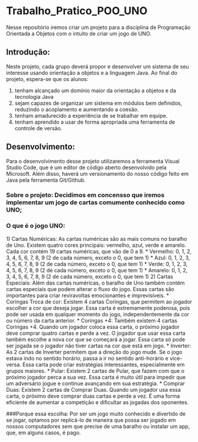 # Trabalho_Pratico_POO_UNO
Nesse repositório iremos criar um projeto para a disciplina de Programação Orientada a Objetos com o intuito de criar um jogo de UNO.

## Introdução:
Neste projeto, cada grupo deverá propor e desenvolver um sistema de seu interesse usando orientação a objetos e a linguagem Java.
Ao final do projeto, espera-se que os alunos:
 1) tenham alcançado um domínio maior da orientação a objetos e da tecnologia Java
 2) sejam capazes de organizar um sistema em módulos bem definidos, reduzindo o acoplamento e aumentando a coesão.
 3) tenham amadurecido a experiência de se trabalhar em equipe.
 4) tenham aprendido a usar de forma apropriada uma ferramenta de controle de versão.

## Desenvolvimento:
Para o desenvolvimento desse projeto utilizaremos a ferramenta Visual Studio Code, que é um editor de código aberto desenvolvido pela Microsoft.
Além disso, haverá um versionamento do nosso código feito em Java pela ferramenta Git/Github.

<h3>Sobre o projeto: Decidimos em concensso que iremos implementar um jogo de cartas comumente conhecido como UNO;</h3>

<h3>O que é o jogo UNO:</h3>
 1) Cartas Numéricas: As cartas numéricas são as mais comuns no baralho de Uno. Existem quatro cores principais: vermelho, azul, verde e amarelo. Cada cor contém 19 cartas numéricas, que vão de 0 a 9.
    * Vermelho: 0, 1, 2, 3, 4, 5, 6, 7, 8, 9 (2 de cada número, exceto o 0, que tem 1)
    * Azul: 0, 1, 2, 3, 4, 5, 6, 7, 8, 9 (2 de cada número, exceto o 0, que tem 1)
    * Verde: 0, 1, 2, 3, 4, 5, 6, 7, 8, 9 (2 de cada número, exceto o 0, que tem 1)
    * Amarelo: 0, 1, 2, 3, 4, 5, 6, 7, 8, 9 (2 de cada número, exceto o 0, que tem 1)
 2) Cartas Especiais: Além das cartas numéricas, o baralho de Uno também contém cartas especiais que podem alterar o fluxo do jogo. Essas cartas são importantes para criar reviravoltas emocionantes e imprevisíveis.
    * Coringas Troca de cor: Existem 4 cartas Coringas, que permitem ao jogador escolher a cor que deseja jogar. Essa carta é extremamente poderosa, pois pode ser usada em qualquer momento do jogo, independentemente da cor ou número da carta anterior.
    * Coringas +4: Também existem 4 cartas Coringas +4. Quando um jogador coloca essa carta, o próximo jogador deve comprar quatro cartas e perde a vez. O jogador que usar essa carta também escolhe a nova cor que se começará a jogar. Essa carta só pode ser jogada        se o jogador não tiver cartas na cor que está em jogo.
    * Inverter: As 2 cartas de Inverter permitem que a direção do jogo mude. Se o jogo estava indo no sentido horário, passa a ir no sentido anti-horário e vice-versa. Essa carta pode criar estratégias interessantes, especialmente em grupos maiores.
    * Pular: Existem 2 cartas de Pular, que fazem com que o próximo jogador perca a sua vez. Essa carta é muito útil para impedir que um adversário jogue e continue avançando em sua estratégia.
    * Comprar Duas: Existem 2 cartas de Comprar Duas. Quando um jogador usa essa carta, o próximo deve comprar duas cartas e perde a vez. É uma forma eficiente de aumentar a competição e dificultar as jogadas dos oponentes.

###Porque essa escolha: Por ser um jogo muito conhecido e divertido de se jogar, optamos por replicá-lo de maneira que possa ser jogado em nossos computadores sem que precise de uma baralho ou instalar um app, que, em alguns casos, é pago.
